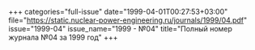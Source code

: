 +++
categories="full-issue"
date="1999-04-01T00:27:53+03:00"
file="https://static.nuclear-power-engineering.ru/journals/1999/04.pdf"
issue="1999-04"
issue_name="1999 - №04"
title="Полный номер журнала №04 за 1999 год"
+++